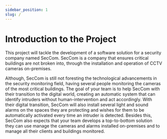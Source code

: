 ```yaml
---
sidebar_position: 1
slug: /
---
```


# Introduction to the Project

This project will tackle the development of a software solution for a security company named SecCom. SecCom is a company that ensures critical buildings are not broken into, through the installation and operation of CCTV cameras on-premises.

Although, SecCom is still not foresting the technological advancements in the security monitoring field, having several people monitoring the cameras of the most critical buildings.
The goal of your team is to help SecCom with their transition to the digital world, creating an automatic system that can identify intruders without human-intervention and act accordingly.
With their digital transition, SecCom will also install several light and sound alarms on the spaces they are protecting and wishes for them to be automatically activated every time an intruder is detected. Besides this, SecCom also expects that your team develops a top-to-bottom solution they can use manage the cameras and alarms installed on-premises and to manage all their clients and buildings monitored.
